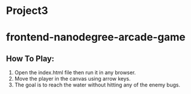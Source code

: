 # Project3

frontend-nanodegree-arcade-game
===============================

## How To Play:
1. Open the index.html file then run it in any browser.
2. Move the player in the canvas using arrow keys.
3. The goal is to reach the water without hitting any of the enemy bugs.

